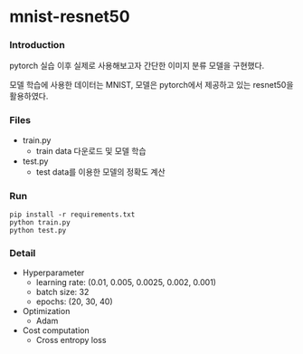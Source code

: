 # mnist-resnet50
### Introduction

pytorch 실습 이후 실제로 사용해보고자 간단한 이미지 분류 모델을 구현했다.

모델 학습에 사용한 데이터는 MNIST, 모델은 pytorch에서 제공하고 있는 resnet50을 활용하였다.

### Files
- train.py
    - train data 다운로드 및 모델 학습
- test.py
    - test data를 이용한 모델의 정확도 계산

### Run
```
pip install -r requirements.txt
python train.py
python test.py
```
### Detail
- Hyperparameter
    - learning rate: (0.01, 0.005, 0.0025, 0.002, 0.001)
    - batch size: 32
    - epochs: (20, 30, 40)
- Optimization
    - Adam
- Cost computation
    - Cross entropy loss